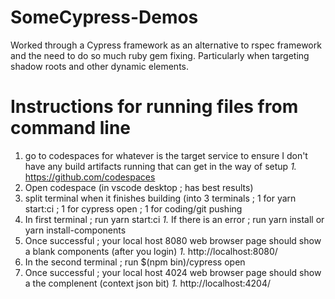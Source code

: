 # SomeCypress-Demos
Worked through a Cypress framework as an alternative to rspec framework and the need to do so much ruby gem fixing.  Particularly when targeting shadow roots and other dynamic elements.


# Instructions for running files from command line
1. go to codespaces for whatever is the target service to ensure I don't have any build artifacts running that can get in the way of setup
	*1.* https://github.com/codespaces
2. Open codespace (in vscode desktop ; has best results)
3. split terminal when it finishes building (into 3 terminals ; 1 for yarn start:ci ; 1 for cypress open ; 1 for coding/git pushing
4. In first terminal ; run yarn start:ci
	*1.* If there is an error ; run yarn install or yarn install-components
5. Once successful ; your local host 8080 web browser page should show a blank components (after you login)
	*1.* http://localhost:8080/
6. In the second terminal ; run $(npm bin)/cypress open
7. Once successful ; your local host 4024 web browser page should show a the complenent (context json bit)
	*1.* http://localhost:4204/
